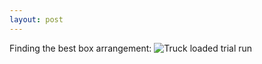 ```yaml
---
layout: post
---
```

Finding the best box arrangement:
![Truck loaded trial run](https://lh3.googleusercontent.com/pw/ACtC-3e2juJVllfu8GuXMAWP5RdJ5mlMx7dWP7CYxL7Wt3Red7G5Ip12doHkOlg5b7gBHOfHb0NlgJp7fcB9q2Uo0zwGQ5zExegpczeKBA2bB_8GCJ9kqgahBv_ZO9nwFvl-NDky1hHVTSHo7PF295ztF6k4mQ=w800-no-tmp.jpg)


